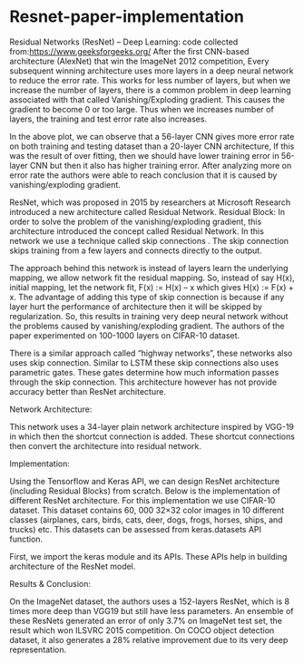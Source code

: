 # Resnet-paper-implementation  
Residual Networks (ResNet) – Deep Learning: code collected from:https://www.geeksforgeeks.org/ 
After the first CNN-based architecture (AlexNet) that win the ImageNet 2012 competition, Every subsequent winning architecture uses more layers in a deep neural network to reduce the error rate. This works for less number of layers, but when we increase the number of layers, there is a common problem in deep learning associated with that called Vanishing/Exploding gradient. This causes the gradient to become 0 or too large. Thus when we increases number of layers, the training and test error rate also increases.

In the above plot, we can observe that a 56-layer CNN gives more error rate on both training and testing dataset than a 20-layer CNN architecture, If this was the result of over fitting, then we should have lower training error in 56-layer CNN but then it also has higher training error. After analyzing more on error rate the authors were able to reach conclusion that it is caused by vanishing/exploding gradient.

ResNet, which was proposed in 2015 by researchers at Microsoft Research introduced a new architecture called Residual Network.
Residual Block:
In order to solve the problem of the vanishing/exploding gradient, this architecture introduced the concept called Residual Network. In this network we use a technique called skip connections . The skip connection skips training from a few layers and connects directly to the output.

The approach behind this network is instead of layers learn the underlying mapping, we allow network fit the residual mapping. So, instead of say H(x), initial mapping, let the network fit, F(x) := H(x) – x which gives H(x) := F(x) + x.
The advantage of adding this type of skip connection is because if any layer hurt the performance of architecture then it will be skipped by regularization. So, this results in training very deep neural network without the problems caused by vanishing/exploding gradient.  The authors of the paper experimented on 100-1000 layers on CIFAR-10 dataset.

There is a similar approach called “highway networks”, these networks also uses skip connection. Similar to LSTM these skip connections also uses parametric gates. These gates determine how much information passes through the skip connection. This architecture however  has not provide accuracy better than ResNet architecture.

Network Architecture:

This network uses a 34-layer plain network architecture inspired by VGG-19 in which then the shortcut connection is added. These shortcut connections then convert the architecture into residual network. 

Implementation:

Using the Tensorflow and Keras API, we can design ResNet architecture (including Residual Blocks) from scratch. Below is the implementation of different ResNet architecture. For this implementation we use CIFAR-10 dataset. This dataset contains 60, 000 32×32 color images in 10 different classes (airplanes, cars, birds, cats, deer, dogs, frogs, horses, ships, and trucks) etc. This datasets can be assessed  from keras.datasets API function.

First, we import the keras module and its APIs. These APIs help in building architecture of the ResNet model.

Results & Conclusion:

On the ImageNet dataset,  the authors uses a 152-layers ResNet, which is 8 times more deep than VGG19 but still have less parameters. An ensemble of these ResNets generated an error of only 3.7% on ImageNet test set, the result which won ILSVRC 2015 competition. On COCO object detection dataset, it also generates a 28% relative improvement due to its very deep representation.
